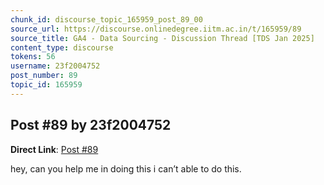 ```yaml
---
chunk_id: discourse_topic_165959_post_89_00
source_url: https://discourse.onlinedegree.iitm.ac.in/t/165959/89
source_title: GA4 - Data Sourcing - Discussion Thread [TDS Jan 2025]
content_type: discourse
tokens: 56
username: 23f2004752
post_number: 89
topic_id: 165959
---
```


## Post #89 by 23f2004752

**Direct Link**: [Post #89](https://discourse.onlinedegree.iitm.ac.in/t/165959/89)

hey, can you help me in doing this i can’t able to do this.
